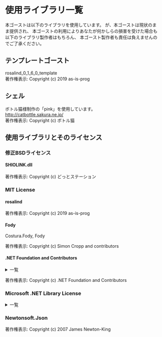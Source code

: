 # 使用ライブラリ一覧
本ゴーストは以下のライブラリを使用しています。
が、本ゴーストは現状のまま提供され、
本ゴーストの利用によりあなたが何かしらの損害を受けた場合も
以下のライブラリ製作者はもちろん、
本ゴースト製作者も責任は負えませんのでご了承ください。


## テンプレートゴースト
rosalind_0_1_6_0_template  
著作権表示: Copyright (c) 2019 as-is-prog

## シェル
ボトル猫様制作の「pink」を使用しています。  
http://catbottle.sakura.ne.jp/  
著作権表示: Copyright (c) ボトル猫

## 使用ライブラリとそのライセンス
### 修正BSDライセンス
#### SHIOLINK.dll
著作権表示: Copyright (c) どっとステーション

### MIT License
#### rosalind
著作権表示: Copyright (c) 2019 as-is-prog

#### Fody
Costura.Fody, Fody

著作権表示: Copyright (c) Simon Cropp and contributors

#### .NET Foundation and Contributors
<details>
<summary>一覧</summary>
System.Collection.Immutable,
System.Reflection.Metadata,
System.Runtime.CompilerServices.Unsafe,
System.Text.Encoding.CodePages,
System.Threading.Tasks.Extensions,
System.ValueTuple
</details>

著作権表示: Copyright (c) .NET Foundation and Contributors

### Microsoft .NET Library License
<details>
<summary>一覧</summary>
Microsoft.CodeAnalysis.Analyzers,
Microsoft.CodeAnalysis.Common,
Microsoft.CodeAnalysis.CSharp,
Microsoft.CodeAnalysis.CSharp.Scripting,
Microsoft.CodeAnalysis.Scripting.Common,
System.AppContext,
System.Collections,
System.Collections.Concurrent,
System.Console,
System.Diagnostics.Debug,
System.Diagnostics.FileVersionInfo,
System.Diagnostics.StackTrace,
System.Diagnostics.Tools,
System.Dynamic.Runtime,
System.Globalization,
System.IO,
System.IO.Compression,
System.IO.FileSystem,
System.IO.FileSystem.Primitives,
System.Linq,
System.Linq.Expressions,
System.Reflection,
System.Reflection.Extensions,
System.Resources.ResourceManager,
System.Runtime,
System.Runtime.Extensions,
System.Runtime.InteropServices,
System.Runtime.Numerics,
System.Security.Cryptography.Algorithms,
System.Security.Cryptography.Encoding,
System.Security.Cryptography.Primitives,
System.Security.Cryptography.X509Certificates,
System.Text.Encoding,
System.Text.Encoding.Extensions,
System.Threading,
System.Threading.Tasks,
System.Threading.Tasks.Parallel,
System.Threading.Thread,
System.Xml.ReaderWriter,
System.Xml.XDocument,
System.Xml.XmlDocument,
System.Xml.XPath
</details>

### Newtonsoft.Json
著作権表示: Copyright (c) 2007 James Newton-King